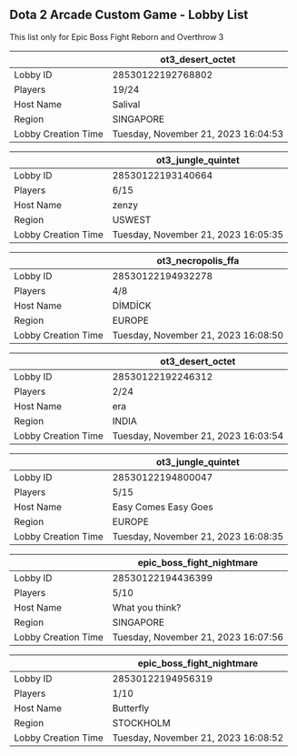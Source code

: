 ## Dota 2 Arcade Custom Game - Lobby List

This list only for Epic Boss Fight Reborn and Overthrow 3

|  | ot3_desert_octet |
| ------ | ------ |
| Lobby ID | 28530122192768802 |
| Players | 19/24 |
| Host Name | Salival |
| Region | SINGAPORE |
| Lobby Creation Time | Tuesday, November 21, 2023 16:04:53 |


|  | ot3_jungle_quintet |
| ------ | ------ |
| Lobby ID | 28530122193140664 |
| Players | 6/15 |
| Host Name | zenzy |
| Region | USWEST |
| Lobby Creation Time | Tuesday, November 21, 2023 16:05:35 |


|  | ot3_necropolis_ffa |
| ------ | ------ |
| Lobby ID | 28530122194932278 |
| Players | 4/8 |
| Host Name | DİMDİCK |
| Region | EUROPE |
| Lobby Creation Time | Tuesday, November 21, 2023 16:08:50 |


|  | ot3_desert_octet |
| ------ | ------ |
| Lobby ID | 28530122192246312 |
| Players | 2/24 |
| Host Name | era |
| Region | INDIA |
| Lobby Creation Time | Tuesday, November 21, 2023 16:03:54 |


|  | ot3_jungle_quintet |
| ------ | ------ |
| Lobby ID | 28530122194800047 |
| Players | 5/15 |
| Host Name | Easy Comes Easy Goes |
| Region | EUROPE |
| Lobby Creation Time | Tuesday, November 21, 2023 16:08:35 |


|  | epic_boss_fight_nightmare |
| ------ | ------ |
| Lobby ID | 28530122194436399 |
| Players | 5/10 |
| Host Name | What you think? |
| Region | SINGAPORE |
| Lobby Creation Time | Tuesday, November 21, 2023 16:07:56 |


|  | epic_boss_fight_nightmare |
| ------ | ------ |
| Lobby ID | 28530122194956319 |
| Players | 1/10 |
| Host Name | Butterfly |
| Region | STOCKHOLM |
| Lobby Creation Time | Tuesday, November 21, 2023 16:08:52 |


